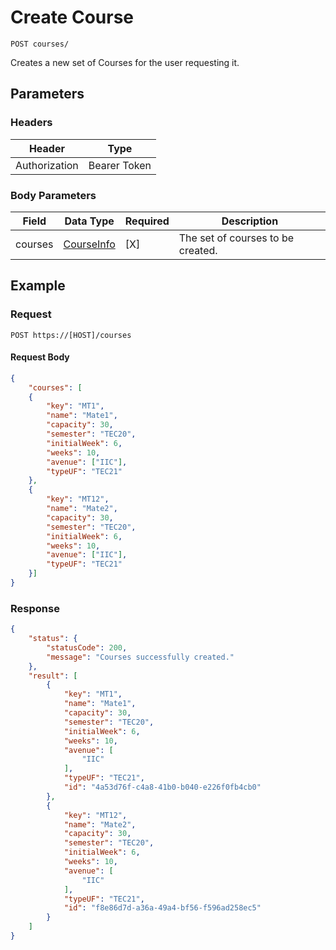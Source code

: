 # Create Course

    POST courses/
    
Creates a new set of Courses for the user requesting it.

## Parameters

### Headers
Header | Type
--- | ---
Authorization | Bearer Token

### Body Parameters

Field | Data Type | Required | Description
--- | --- | --- | ---
courses | [CourseInfo][] | [X] | The set of courses to be created.

## Example
### Request

    POST https://[HOST]/courses

#### Request Body    
```json
{
    "courses": [
    {
        "key": "MT1",
        "name": "Mate1",
        "capacity": 30,
        "semester": "TEC20",
        "initialWeek": 6,
        "weeks": 10,
        "avenue": ["IIC"],
        "typeUF": "TEC21"
    },
    {
        "key": "MT12",
        "name": "Mate2",
        "capacity": 30,
        "semester": "TEC20",
        "initialWeek": 6,
        "weeks": 10,
        "avenue": ["IIC"],
        "typeUF": "TEC21"
    }]
}
```

### Response
``` json
{
    "status": {
        "statusCode": 200,
        "message": "Courses successfully created."
    },
    "result": [
        {
            "key": "MT1",
            "name": "Mate1",
            "capacity": 30,
            "semester": "TEC20",
            "initialWeek": 6,
            "weeks": 10,
            "avenue": [
                "IIC"
            ],
            "typeUF": "TEC21",
            "id": "4a53d76f-c4a8-41b0-b040-e226f0fb4cb0"
        },
        {
            "key": "MT12",
            "name": "Mate2",
            "capacity": 30,
            "semester": "TEC20",
            "initialWeek": 6,
            "weeks": 10,
            "avenue": [
                "IIC"
            ],
            "typeUF": "TEC21",
            "id": "f8e86d7d-a36a-49a4-bf56-f596ad258ec5"
        }
    ]
}
```

[CourseInfo]: /server/api-docs/courses/CourseInfo.md